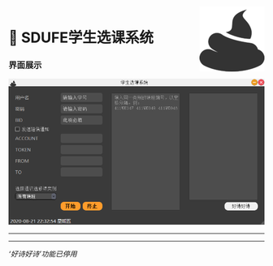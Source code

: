 <img src="/res/crap128.png" align="right">

# :memo: SDUFE学生选课系统
### 界面展示
![](/others/gui.png)

***********
***********
*‘好诗好诗’功能已停用*
